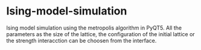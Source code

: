 # Ising-model-simulation
Ising model simulation using the metropolis algorithm in PyQT5. All the parameters as the size of the lattice, the configuration of the initial lattice or the strength interacction can be choosen from the interface.
